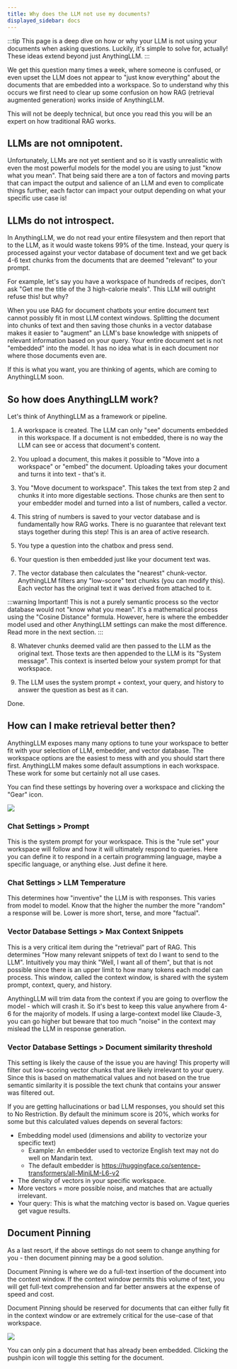 ```yaml
---
title: Why does the LLM not use my documents?
displayed_sidebar: docs
---
```


:::tip
This page is a deep dive on how or why your LLM is not using your documents when asking questions. Luckily, it's simple to solve for, actually! These ideas extend beyond just AnythingLLM.
:::

We get this question many times a week, where someone is confused, or even upset the LLM does not appear to "just know everything" about the documents that are embedded into a workspace. So to understand why this occurs we first need to clear up some confusion on how RAG (retrieval augmented generation) works inside of AnythingLLM.

This will not be deeply technical, but once you read this you will be an expert on how traditional RAG works.

## LLMs are not omnipotent.
Unfortunately, LLMs are not yet sentient and so it is vastly unrealistic with even the most powerful models for the model you are using to just "know what you mean". That being said there are a ton of factors and moving parts that can impact the output and salience of an LLM and even to complicate things further, each factor can impact your output depending on what your specific use case is!

## LLMs do not introspect.
In AnythingLLM, we do not read your entire filesystem and then report that to the LLM, as it would waste tokens 99% of the time. Instead, your query is processed against your vector database of document text and we get back 4-6 text chunks from the documents that are deemed "relevant" to your prompt.

For example, let's say you have a workspace of hundreds of recipes, don't ask "Get me the title of the 3 high-calorie meals". This LLM will outright refuse this! but why?

When you use RAG for document chatbots your entire document text cannot possibly fit in most LLM context windows. Splitting the document into chunks of text and then saving those chunks in a vector database makes it easier to "augment" an LLM's base knowledge with snippets of relevant information based on your query. Your entire document set is not "embedded" into the model. It has no idea what is in each document nor where those documents even are.

If this is what you want, you are thinking of agents, which are coming to AnythingLLM soon.

## So how does AnythingLLM work?
Let's think of AnythingLLM as a framework or pipeline. 

1. A workspace is created. The LLM can only "see" documents embedded in this workspace. If a document is not embedded, there is no way the LLM can see or access that document's content.

2. You upload a document, this makes it possible to "Move into a workspace" or "embed" the document. Uploading takes your document and turns it into text - that's it.

3. You "Move document to workspace". This takes the text from step 2 and chunks it into more digestable sections. Those chunks are then sent to your embedder model and turned into a list of numbers, called a vector. 

4. This string of numbers is saved to your vector database and is fundamentally how RAG works.  There is no guarantee that relevant text stays together during this step!  This is an area of active research.

5. You type a question into the chatbox and press send.

6. Your question is then embedded just like your document text was.

7. The vector database then calculates the "nearest" chunk-vector. AnythingLLM filters any "low-score" text chunks (you can modify this). Each vector has the original text it was derived from attached to it.

:::warning Important! 
This is not a purely semantic process so the vector database would not "know what you mean". It's a mathematical process using the "Cosine Distance" formula. However, here is where the embedder model used and other AnythingLLM settings can make the most difference. Read more in the next section.
:::

8. Whatever chunks deemed valid are then passed to the LLM as the original text. Those texts are then appended to the LLM is its "System message". This context is inserted below your system prompt for that workspace.

9. The LLM uses the system prompt + context, your query, and history to answer the question as best as it can.

Done.

## How can I make retrieval better then?

AnythingLLM exposes many many options to tune your workspace to better fit with your selection of LLM, embedder, and vector database. The workspace options are the easiest to mess with and you should start there first. AnythingLLM makes some default assumptions in each workspace. These work for some but certainly not all use cases.

You can find these settings by hovering over a workspace and clicking the "Gear" icon.

<img src="/img/faq/llm-not-using-docs/settings.png" />


### Chat Settings > Prompt
This is the system prompt for your workspace. This is the "rule set" your workspace will follow and how it will ultimately respond to queries. Here you can define it to respond in a certain programming language, maybe a specific language, or anything else. Just define it here.

### Chat Settings > LLM Temperature
This determines how "inventive" the LLM is with responses. This varies from model to model. Know that the higher the number the more "random" a response will be. Lower is more short, terse, and more "factual".

### Vector Database Settings > Max Context Snippets
This is a very critical item during the "retrieval" part of RAG. This determines "How many relevant snippets of text do I want to send to the LLM". Intuitively you may think "Well, I want all of them", but that is not possible since there is an upper limit to how many tokens each model can process. This window, called the context window, is shared with the system prompt, context, query, and history.

AnythingLLM will trim data from the context if you are going to overflow the model - which will crash it. So it's best to keep this value anywhere from 4-6 for the majority of models. If using a large-context model like Claude-3, you can go higher but beware that too much "noise" in the context may mislead the LLM in response generation.

### Vector Database Settings > Document similarity threshold
This setting is likely the cause of the issue you are having! This property will filter out low-scoring vector chunks that are likely irrelevant to your query. Since this is based on mathematical values and not based on the true semantic similarity it is possible the text chunk that contains your answer was filtered out.

If you are getting hallucinations or bad LLM responses, you should set this to No Restriction. By default the minimum score is 20%, which works for some but this calculated values depends on several factors:
- Embedding model used (dimensions and ability to vectorize your specific text)
  - Example: An embedder used to vectorize English text may not do well on Mandarin text.
  - The default embedder is https://huggingface.co/sentence-transformers/all-MiniLM-L6-v2
- The density of vectors in your specific workspace.
- More vectors = more possible noise, and matches that are actually irrelevant.
- Your query: This is what the matching vector is based on. Vague queries get vague results.

## Document Pinning

As a last resort, if the above settings do not seem to change anything for you - then document pinning may be a good solution.

Document Pinning is where we do a full-text insertion of the document into the context window. If the context window permits this volume of text, you will get full-text comprehension and far better answers at the expense of speed and cost.

Document Pinning should be reserved for documents that can either fully fit in the context window or are extremely critical for the use-case of that workspace.

<img src="/img/faq/llm-not-using-docs/doc-pinning.png" />

You can only pin a document that has already been embedded. Clicking the pushpin icon will toggle this setting for the document.